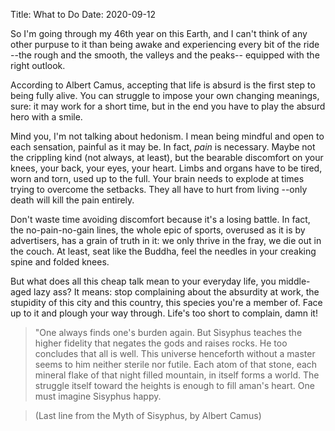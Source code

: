 Title: What to Do
Date: 2020-09-12


So I'm going through my 46th year on this Earth, and I can't think of any other purpuse to it than being awake and experiencing every bit of the ride --the rough and the smooth, the valleys and the peaks-- equipped with the right outlook. 

According to Albert Camus, accepting that life is absurd is the first step to being fully alive. You can struggle to impose your own changing meanings, sure: it may work for a short time, but in the end you have to play the absurd hero with a smile.

Mind you, I'm not talking about hedonism. I mean being mindful and open to each sensation, painful as it may be. In fact, *pain* is necessary. Maybe not the crippling kind (not always, at least), but the bearable discomfort on your knees, your back, your eyes, your heart. Limbs and organs have to be tired, worn and torn, used up to the full. Your brain needs to explode at times trying to overcome the setbacks. They all have to hurt from living --only death will kill the pain entirely. 

Don't waste time avoiding discomfort because it's a losing battle. In fact, the no-pain-no-gain lines, the whole epic of sports, overused as it is by advertisers, has a grain of truth in it: we only thrive in the fray, we die out in the couch. At least, seat like the Buddha, feel the needles in your creaking spine and folded knees.

But what does all this cheap talk mean to your everyday life, you middle-aged lazy ass? It means: stop complaining about the absurdity at work, the stupidity of this city and this country, this species you're a member of. Face up to it and plough your way through. Life's too short to complain, damn it!

> "One always finds one's burden again. But Sisyphus teaches the higher fidelity that negates the gods and raises rocks. He too concludes that all is well. This universe henceforth without a master seems to him neither sterile nor futile. Each atom of that stone, each mineral flake of that night filled mountain, in itself forms a world. The struggle itself toward the heights is enough to fill aman's heart. One must imagine Sisyphus happy. 

> (Last line from the Myth of Sisyphus, by Albert Camus)
